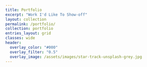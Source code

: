 ```yaml
---
title: Portfolio
excerpt: "Work I'd Like To Show-off"
layout: collection
permalink: /portfolio/
collection: portfolio
entries_layout: grid
classes: wide
header:
  overlay_color: "#000"
  overlay_filter: "0.5"
  overlay_image: /assets/images/star-track-unsplash-grey.jpg
---
```

